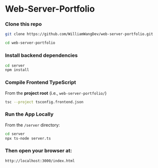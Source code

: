 # Web-Server-Portfolio

### Clone this repo
```bash
git clone https://github.com/WilliamWangDev/web-server-portfolio.git

cd web-server-portfolio
```
### Install backend dependencies
```bash
cd server
npm install
```

### Compile Frontend TypeScript
 From the **project root** (i.e., `web-server-portfolio/`)
```bash
tsc --project tsconfig.frontend.json
```

### Run the App Locally
From the `/server` directory:
```bash
cd server
npx ts-node server.ts
```

### Then open your browser at:
```bash
http://localhost:3000/index.html
```
